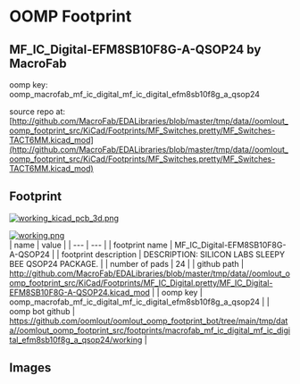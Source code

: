 # OOMP Footprint  
## MF_IC_Digital-EFM8SB10F8G-A-QSOP24  by MacroFab  
  
oomp key: oomp_macrofab_mf_ic_digital_mf_ic_digital_efm8sb10f8g_a_qsop24  
  
source repo at: [http://github.com/MacroFab/EDALibraries/blob/master/tmp/data//oomlout_oomp_footprint_src/KiCad/Footprints/MF_Switches.pretty/MF_Switches-TACT6MM.kicad_mod](http://github.com/MacroFab/EDALibraries/blob/master/tmp/data//oomlout_oomp_footprint_src/KiCad/Footprints/MF_Switches.pretty/MF_Switches-TACT6MM.kicad_mod)  
## Footprint  
  
[![working_kicad_pcb_3d.png](working_kicad_pcb_3d_600.png)](working_kicad_pcb_3d.png)  
  
[![working.png](working_600.png)](working.png)  
| name | value | 
| --- | --- | 
| footprint name | MF_IC_Digital-EFM8SB10F8G-A-QSOP24 | 
| footprint description | DESCRIPTION: SILICON LABS SLEEPY BEE QSOP24 PACKAGE. | 
| number of pads | 24 | 
| github path | http://github.com/MacroFab/EDALibraries/blob/master/tmp/data//oomlout_oomp_footprint_src/KiCad/Footprints/MF_IC_Digital.pretty/MF_IC_Digital-EFM8SB10F8G-A-QSOP24.kicad_mod | 
| oomp key | oomp_macrofab_mf_ic_digital_mf_ic_digital_efm8sb10f8g_a_qsop24 | 
| oomp bot github | https://github.com/oomlout/oomlout_oomp_footprint_bot/tree/main/tmp/data//oomlout_oomp_footprint_src/footprints/macrofab_mf_ic_digital_mf_ic_digital_efm8sb10f8g_a_qsop24/working | 
## Images  
